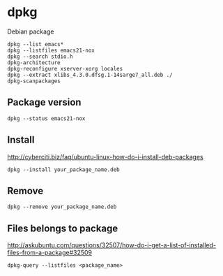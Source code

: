 # dpkg

Debian package

    dpkg --list emacs*
    dpkg --listfiles emacs21-nox
    dpkg --search stdio.h
    dpkg-architecture
    dpkg-reconfigure xserver-xorg locales
    dpkg --extract xlibs_4.3.0.dfsg.1-14sarge7_all.deb ./
    dpkg-scanpackages

## Package version

    dpkg --status emacs21-nox

## Install

<http://cyberciti.biz/faq/ubuntu-linux-how-do-i-install-deb-packages>

    dpkg --install your_package_name.deb

## Remove

    dpkg --remove your_package_name.deb

## Files belongs to package

<http://askubuntu.com/questions/32507/how-do-i-get-a-list-of-installed-files-from-a-package#32509>

    dpkg-query --listfiles <package_name>
